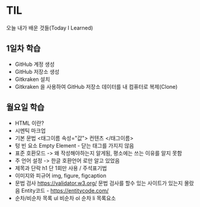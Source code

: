 # TIL
오늘 내가 배운 것들(Today I Learned)

## 1일차 학습 

- GitHub 계정 생성 
- GitHub 저장소 생성
- Gitkraken 설치
- Gitkraken 을 사용하여 GitHub 저장소 데이터를 내 컴퓨터로 복제(Clone)

## 월요일 학습

- HTML 이란?
- 시멘틱 마크업
- 기본 문법
        <태그이름 속성="값"> 컨텐츠 </태그이름>
- 텅 빈 요소 
     Empty Element - 닫는 태그를 가지지 않음
- 표준 호환모드 
        <!doctype HTML> -> 왜 작성해야하는지 알게됨, 평소에는 쓰는 이유를 알지 못함
- 주 언어 설정 
      <meta charset="utf-8"> -> 한글 호환언어 로만 알고 있었음
- 제목과 단락
          h1 단 1회만 사용 / 주석표기법
- 이미지와 피규어 
      img, figure, figcaption
- 문법 검사
      https://validator.w3.org/ 문법 검사를 할수 있는 사이트가 있는지 몰랐음
      Entity코드 - https://entitycode.com/
- 순차/비순차 목록 
       ul 비순차
       ol 순차
       li 목록요소